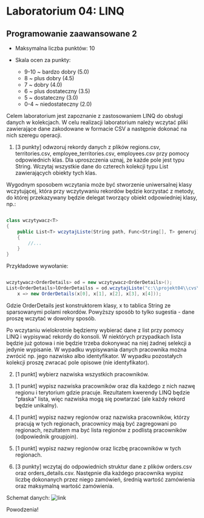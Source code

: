 # Laboratorium 04: LINQ
## Programowanie zaawansowane 2

- Maksymalna liczba punktów: 10

- Skala ocen za punkty:
    - 9-10 ~ bardzo dobry (5.0)
    - 8 ~ plus dobry (4.5)
    - 7 ~ dobry (4.0)
    - 6 ~ plus dostateczny (3.5)
    - 5 ~ dostateczny (3.0)
    - 0-4 ~ niedostateczny (2.0)

Celem laboratorium jest zapoznanie z zastosowaniem LINQ do obsługi danych w kolekcjach. W celu realizacji laboratorium należy wczytać pliki zawierające dane zakodowane w formacie CSV a następnie dokonać na nich szeregu operacji.

1. [3 punkty] odwzoruj rekordy danych z plików regions.csv, territories.csv, employee_territories.csv, employees.csv przy pomocy odpowiednich klas. Dla uproszczenia uznaj, że każde pole jest typu String. Wczytaj wszystkie dane do czterech kolekcji typu List zawierających obiekty tych klas. 

Wygodnym sposobem wczytania może być stworzenie uniwersalnej klasy wczytującej, która przy wczytywaniu rekordów będzie korzystać z metody, do której przekazywany będzie delegat tworzący obiekt odpowiedniej klasy, np.:

```cs

class wczytywacz<T>
{
    public List<T> wczytajListe(String path, Func<String[], T> generuj)
    {
        //...
    }
}

```

Przykładowe wywołanie:

```cs

wczytywacz<OrderDetails> od = new wczytywacz<OrderDetails>();
List<OrderDetails>lOrderDetailss = od.wczytajListe("c:\\projekt04\\cvs\\orders_details.csv",
    x => new OrderDetails(x[0], x[1], x[2], x[3], x[4]));

```

Gdzie OrderDetails jest konstruktorem klasy, x to tablica String ze sparsowanymi polami rekordów. Powyższy sposób to tylko sugestia - dane proszę wczytać w dowolny sposób.

Po wczytaniu wielokrotnie będziemy wybierać dane z list przy pomocy LINQ i wypisywać rekordy do konsoli. W niektórych przypadkach lista będzie już gotowa i nie będzie trzeba dokonywać na niej żadnej selekcji a jedynie wypisanie. W wypadku wypisywania danych pracownika można zwrócić np. jego nazwisko albo identyfikator. W wypadku pozostałych kolekcji proszę zwracać pole opisowe (nie identyfikator).

2. [1 punkt] wybierz nazwiska wszystkich pracowników.

3. [1 punkt] wypisz nazwiska pracowników oraz dla każdego z nich nazwę regionu i terytorium gdzie pracuje. Rezultatem kwerendy LINQ będzie "płaska" lista, więc nazwiska mogą się powtarzać (ale każdy rekord będzie unikalny).

4. [1 punkt] wypisz nazwy regionów oraz nazwiska pracowników, którzy pracują w tych regionach, pracownicy mają być zagregowani po regionach, rezultatem ma być lista regionów z podlistą pracowników (odpowiednik groupjoin).

5. [1 punkt] wypisz nazwy regionów oraz liczbę pracowników w tych regionach.

6. [3 punkty] wczytaj do odpowiednich struktur dane z plików orders.csv oraz orders_details.csv. Następnie dla każdego pracownika wypisz liczbę dokonanych przez niego zamówień, średnią wartość zamówienia oraz maksymalną wartość zamówienia.

Schemat danych:
![link](schemat.jpeg)

Powodzenia!

